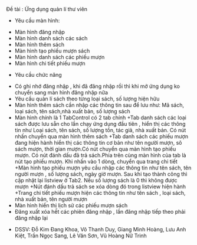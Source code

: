 Đề tài : Ứng dụng quản lí thư viên
+ Yêu cầu màn hình:
* Màn hình đăng nhập
* Màn hình danh sách các sách
* Màn hình thêm sách
* Màn hình tạo phiếu mượn sách
* Màn hình danh sách các phiếu mượn
* Màn hình chi tiết  phiếu mượn

+ Yêu cầu chức năng
* Có ghi nhớ đăng nhập , khi đã đăng nhập rồi thì khi mở ứng dụng ko chuyển sang màn hình đăng nhập nữa
* Yêu cầu quản lí sách theo từng loại sách, số lượng hiện hữu
* Màn hình thêm sách cần nhập các thông tin sau để lưu như: Mã sách, loại sách, tên sách,nhà xuất bản, số lượng sách
* Màn hình chính là 1 TabControl có 2 tab chính
+Tab danh sách các loại sách được lưu sẵn cho lần chạy ứng dụng đầu tiên , hiển thị các thông tin như Loại sách, tên sách, số lượng tồn, tác giả, nhà xuất bản. Có nút nhấn chuyển qua màn hình thêm sách
+Tab danh sách các phiếu mượn đang hiện hành hiển thị các thông tin cơ bản như tên người mượn, sô sách mượn, thời gian mượn.Có nút chuyển qua màn hình tạo phiếu mượn. Có nút đánh dấu đã trả sách.Phia trên cùng màn hình của tab là nút tạo phiếu mượn. Khi nhấn vào 1 dòng, chuyển qua trang chi tiết
+Màn hình tạo phiếu mượn yêu cầu nhập các thông tin như tên sách, tên người mượn , số lượng sách, ngày giờ mượn. Sau khi tạo thành công thì cập nhật lại listview ở Tab2. Nếu số lượng sách là 0 thì không được mượn
+Nút đánh dấu trả sách se xóa dòng đó trong listview hiện hành
+Trang chi tiết phiếu mượn hiện các thông tin như tên sách , loại sách, nhà xuất bản, tên người mượn
* Màn hình hiển thị lịch sử các phiếu mượn sách 
* Đăng xuất xóa hết các phiên đăng nhập , lần đăng nhập tiếp theo phải đăng nhập lại
+ DSSV:
Đỗ Kim Đang Khoa,
Võ Thanh Duy,
Giang Minh Hoàng,
Lưu Anh Kiệt,
Trần Ngọc Sang,
Lê Văn Sơn,
Vũ Hoàng Nữ Trinh
